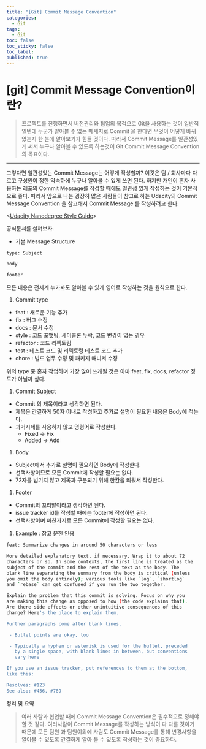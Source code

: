 ```yaml
---
title: "[Git] Commit Message Convention"
categories:
  - Git
tags:
  - Git
toc: false
toc_sticky: false
toc_label:
published: true
---
```


# [git] Commit Message Convention이란?

> 프로젝트를 진행하면서 버전관리와 협업의 목적으로 Git을 사용하는 것이 일반적 일텐데 누군가 알아볼 수 없는 메세지로 Commit 을 한다면 무엇이 어떻게 바뀌었는지 한 눈에 알아보기가 힘들 것이다.
> 따라서 Commit Message를 일관성있게 써서 누구나 알아볼 수 있도록 하는것이 Git Commit Message Convention의 목표이다.

---

그렇다면 일관성있는 Commit Message는 어떻게 작성할까?
이것은 팀 / 회사마다 다르고 구성원이 정한 약속하에 누구나 알아볼 수 있게 쓰면 된다.
하지만 개인이 혼자 사용하는 레포의 Commit Message를 작성할 때에도 일관성 있게 작성하는 것이 기본적으로 좋다.
따라서 앞으로 나는 굉장히 많은 사람들이 참고로 하는 Udacity의 Commit Message Convention 을 참고해서 Commit Message 를 작성하려고 한다.

<[Udacity Nanodegree Style Guide](https://udacity.github.io/git-styleguide/)>

공식문서를 살펴보자.

- 기본 Message Structure

```bash
type: Subject

body

footer
```

모든 내용은 전세계 누가봐도 알아볼 수 있게 영어로 작성하는 것을 원칙으로 한다.

1. Commit type

- feat : 새로운 기능 추가
- fix : 버그 수정
- docs : 문서 수정
- style : 코드 포맷팅, 세미콜론 누락, 코드 변경이 없는 경우
- refactor : 코드 리펙토링
- test : 테스트 코드 및 리펙토링 테스트 코드 추가
- chore : 빌드 업무 수정 및 패키지 매니저 수정

위의 type 중 혼자 작업하며 가장 많이 쓰게될 것은 아마 feat, fix, docs, refactor 정도가 아닐까 싶다.

1. Commit Subject

- Commit 의 제목이라고 생각하면 된다.
- 제목은 간결하게 50자 이내로 작성하고 추가로 설명이 필요한 내용은 Body에 적는다.
- 과거시제를 사용하지 않고 명령어로 작성한다.
  - Fixed → Fix
  - Added → Add

1. Body

- Subject에서 추가로 설명이 필요하면 Body에 작성한다.
- 선택사항이므로 모든 Commit에 작성할 필요는 없다.
- 72자를 넘기지 않고 제목과 구분되기 위해 한칸을 띄워서 작성한다.

1. Footer

- Commit의 꼬리말이라고 생각하면 된다.
- issue tracker id를 작성할 때에는 footer에 작성하면 된다.
- 선택사항이며 마찬가지로 모든 Commit에 작성할 필요는 없다.

1. Example : 참고 문헌 인용

```bash
feat: Summarize changes in around 50 characters or less

More detailed explanatory text, if necessary. Wrap it to about 72
characters or so. In some contexts, the first line is treated as the
subject of the commit and the rest of the text as the body. The
blank line separating the summary from the body is critical (unless
you omit the body entirely); various tools like `log`, `shortlog`
and `rebase` can get confused if you run the two together.

Explain the problem that this commit is solving. Focus on why you
are making this change as opposed to how (the code explains that).
Are there side effects or other unintuitive consequences of this
change? Here's the place to explain them.

Further paragraphs come after blank lines.

 - Bullet points are okay, too

 - Typically a hyphen or asterisk is used for the bullet, preceded
   by a single space, with blank lines in between, but conventions
   vary here

If you use an issue tracker, put references to them at the bottom,
like this:

Resolves: #123
See also: #456, #789
```

정리 및 요약

> 여러 사람과 협업할 때에 Commit Message Convention은 필수적으로 정해야 할 것 같다.
> 여러사람이 Commit Message를 작성하는 방식이 다 다를 것이기 때문에 모든 팀원 과 팀원이외에 사람도 Commit Message를 통해 변경사항을 알아볼 수 있도록 간결하게 알아 볼 수 있도록 작성하는 것이 중요하다.
